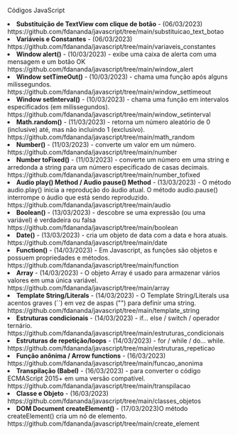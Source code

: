 Códigos JavaScript
<li><b>Substituição de TextView com clique de botão</b> - (06/03/2023)<br>https://github.com/fdananda/javascript/tree/main/substituicao_text_botao</li>
<li><b>Variáveis e Constantes</b> - (06/03/2023)<br>https://github.com/fdananda/javascript/tree/main/variaveis_constantes</li>
<li><b>Window alert()</b> - (10/03/2023) -  exibe uma caixa de alerta com uma mensagem e um botão OK<br>https://github.com/fdananda/javascript/tree/main/window_alert</li>
<li><b>Window setTimeOut()</b> - (10/03/2023) - chama uma função após alguns milissegundos.<br>https://github.com/fdananda/javascript/tree/main/window_settimeout</li>
<li><b>Window setInterval()</b> - (10/03/2023) - chama uma função em intervalos especificados (em milissegundos).<br>https://github.com/fdananda/javascript/tree/main/window_setinterval</li>
<li><b>Math.random()</b> - (11/03/2023) - retorna um número aleatório de 0 (inclusive) até, mas não incluindo 1 (exclusivo).<br>https://github.com/fdananda/javascript/tree/main/math_random</li>
<li><b>Number()</b> - (11/03/2023) - converte um valor em um número.<br>https://github.com/fdananda/javascript/tree/main/number</li>
<li><b>Number toFixed()</b> - (11/03/2023) -  converte um número em uma string e arredonda a string para um número especificado de casas decimais.<br>https://github.com/fdananda/javascript/tree/main/number_tofixed</li>
<li><b>Audio play() Method / Audio pause() Method</b> - (13/03/2023) -  O método audio.play() inicia a reprodução do áudio atual. O método audio.pause() interrompe o áudio que está sendo reproduzido.<br>https://github.com/fdananda/javascript/tree/main/audio</li>
<li><b>Boolean()</b> - (13/03/2023) - descobre se uma expressão (ou uma variável) é verdadeira ou falsa<br>https://github.com/fdananda/javascript/tree/main/boolean</li>
<li><b>Date()</b> - (13/03/2023) - cria um objeto de data com a data e hora atuais.<br>https://github.com/fdananda/javascript/tree/main/date</li>
<li><b>Function()</b> - (14/03/2023) - Em Javascript, as funções são objetos e possuem propriedades e métodos.<br>https://github.com/fdananda/javascript/tree/main/function</li>
<li><b>Array</b> - (14/03/2023) - O objeto Array é usado para armazenar vários valores em uma única variável.<br>https://github.com/fdananda/javascript/tree/main/array</li>
<li><b>Template String/Literals</b> - (14/03/2023) - O Template String/Literals usa acentos graves (``) em vez de aspas ("") para definir uma string.<br>https://github.com/fdananda/javascript/tree/main/template_string</li>
<li><b>Estruturas condicionais</b> - (14/03/2023) - if... else / switch / operador ternário.<br>https://github.com/fdananda/javascript/tree/main/estruturas_condicionais</li>
<li><b>Estruturas de repetição/loops</b> - (14/03/2023) - for / while / do... while.<br>https://github.com/fdananda/javascript/tree/main/estruturas_repeticao</li>
<li><b>Função anônima / Arrow functions</b> - (16/03/2023)<br>https://github.com/fdananda/javascript/tree/main/funcao_anonima</li>
<li><b>Transpilação (Babel)</b> - (16/03/2023) - para converter o código ECMAScript 2015+ em uma versão compatível. <br>https://github.com/fdananda/javascript/tree/main/transpilacao</li>
<li><b>Classe e Objeto</b> - (16/03/2023) <br>https://github.com/fdananda/javascript/tree/main/classes_objetos</li>
<li><b>DOM Document createElement()</b> - (17/03/2023)O método createElement() cria um nó de elemento. <br>https://github.com/fdananda/javascript/tree/main/create_element</li>

